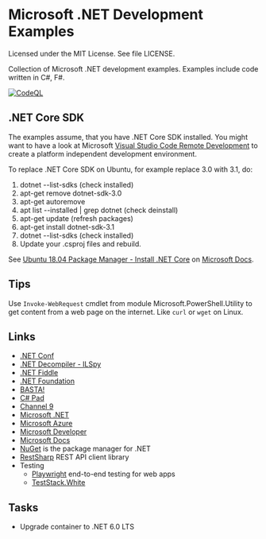 # Microsoft .NET Development Examples

Licensed under the MIT License. See file LICENSE.

Collection of Microsoft .NET development examples. Examples include code written in C#, F#.

[![CodeQL](https://github.com/mneiferbag/csharp-examples/actions/workflows/codeql-analysis.yml/badge.svg)](https://github.com/mneiferbag/csharp-examples/actions/workflows/codeql-analysis.yml)

## .NET Core SDK

The examples assume, that you have .NET Core SDK installed. You might want to have a look at Microsoft [Visual Studio Code Remote Development](https://code.visualstudio.com/docs/remote/remote-overview) to create a platform independent development environment.

To replace .NET Core SDK on Ubuntu, for example replace 3.0 with 3.1, do:

1. dotnet --list-sdks (check installed)
2. apt-get remove dotnet-sdk-3.0
3. apt-get autoremove
4. apt list --installed | grep dotnet (check deinstall)
5. apt-get update (refresh packages)
6. apt-get install dotnet-sdk-3.1
7. dotnet --list-sdks (check installed)
8. Update your .csproj files and rebuild.

See [Ubuntu 18.04 Package Manager - Install .NET Core](https://docs.microsoft.com/en-us/dotnet/core/install/linux-package-manager-ubuntu-1804) on [Microsoft Docs](https://docs.microsoft.com/).

## Tips

Use `Invoke-WebRequest` cmdlet from module Microsoft.PowerShell.Utility to get content from a web page on the internet. Like `curl` or `wget` on Linux.

## Links

- [.NET Conf](https://www.dotnetconf.net/ ".NET Conf")
- [.NET Decompiler - ILSpy](https://github.com/icsharpcode/ILSpy ".NET Decompiler")
- [.NET Fiddle](https://dotnetfiddle.net/ ".NET Fiddle")
- [.NET Foundation](https://dotnetfoundation.org/ ".NET Foundation")
- [BASTA!](https://basta.net/ "BASTA!")
- [C# Pad](https://csharppad.com/ "C# Pad")
- [Channel 9](https://channel9.msdn.com/ "Channel 9")
- [Microsoft .NET](https://dotnet.microsoft.com/ "Microsoft .NET")
- [Microsoft Azure](https://azure.microsoft.com/ "Microsoft Azure")
- [Microsoft Developer](https://developer.microsoft.com/ "Microsoft Developer")
- [Microsoft Docs](https://docs.microsoft.com/ "Microsoft Docs")
- [NuGet](https://www.nuget.org/) is the package manager for .NET
- [RestSharp](https://restsharp.dev/) REST API client library
- Testing
  - [Playwright](https://playwright.dev/) end-to-end testing for web apps
  - [TestStack.White](https://teststackwhite.readthedocs.io/en/latest/ "TestStack.White")

## Tasks

- Upgrade container to .NET 6.0 LTS
